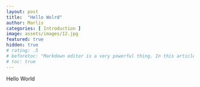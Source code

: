 ```yaml
---
layout: post
title:  "Hello Wolrd"
author: Marlis
categories: [ Introduction ]
image: assets/images/12.jpg
featured: true
hidden: true
# rating: .5
# beforetoc: "Markdown editor is a very powerful thing. In this article I'm going to show you what you can actually do with it, some tricks and tips while editing your post."
# toc: true
---
```

Hello World